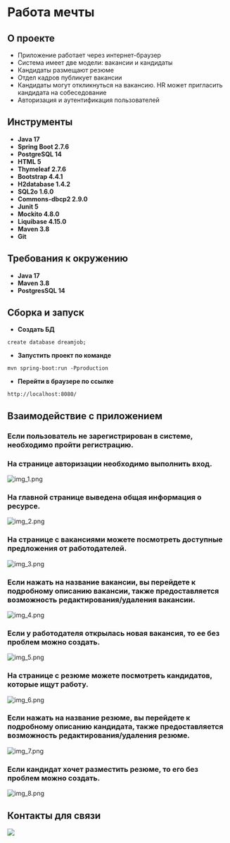 # Работа мечты

## О проекте

* Приложение работает через интернет-браузер
* Система имеет две модели: вакансии и кандидаты
* Кандидаты размещают резюме
* Отдел кадров публикует вакансии
* Кандидаты могут откликнуться на вакансию. HR может пригласить кандидата на собеседование
* Авторизация и аутентификация пользователей

## Инструменты

- **Java 17**
- **Spring Boot 2.7.6**
- **PostgreSQL 14**
- **HTML 5**
- **Thymeleaf 2.7.6**
- **Bootstrap 4.4.1**
- **H2database 1.4.2**
- **SQL2o 1.6.0**
- **Commons-dbcp2 2.9.0**
- **Junit 5**
- **Mockito 4.8.0**
- **Liquibase 4.15.0**
- **Maven 3.8**
- **Git**

## Требования к окружению

- **Java 17**
- **Maven 3.8**
- **PostgresSQL 14**

## Сборка и запуск<br>

- **Создать БД**

``` shell 
create database dreamjob;
```

- **Запустить проект по команде**

``` shell 
mvn spring-boot:run -Pproduction
```

- **Перейти в браузере по ссылке**

``` shell 
http://localhost:8080/
```

## Взаимодействие с приложением<br>

### Если пользователь не зарегистрирован в системе, необходимо пройти регистрацию.


### На странице авторизации необходимо выполнить вход.
![img_1.png](images/img_1.png)

### На главной странице выведена общая информация о ресурсе.
![img_2.png](images/img_2.png)

### На странице с вакансиями можете посмотреть доступные предложения от работодателей.
![img_3.png](images/img_3.png)

### Если нажать на название вакансии, вы перейдете к подробному описанию вакансии, также предоставляется возможность редактирования/удаления вакансии.
![img_4.png](images/img_4.png)

### Если у работодателя открылась новая вакансия, то ее без проблем можно создать.
![img_5.png](images/img_5.png)

### На странице с резюме можете посмотреть кандидатов, которые ищут работу.
![img_6.png](images/img_6.png)

### Если нажать на название резюме, вы перейдете к подробному описанию кандидата, также предоставляется возможность редактирования/удаления резюме.
![img_7.png](images/img_7.png)

### Если кандидат хочет разместить резюме, то его без проблем можно создать.
![img_8.png](images/img_8.png)

## Контакты для связи<br>
<a href="https://t.me/OvercomingJunk" target="blank"><img src="https://img.icons8.com/clouds/50/000000/telegram-app.png"/></a>

